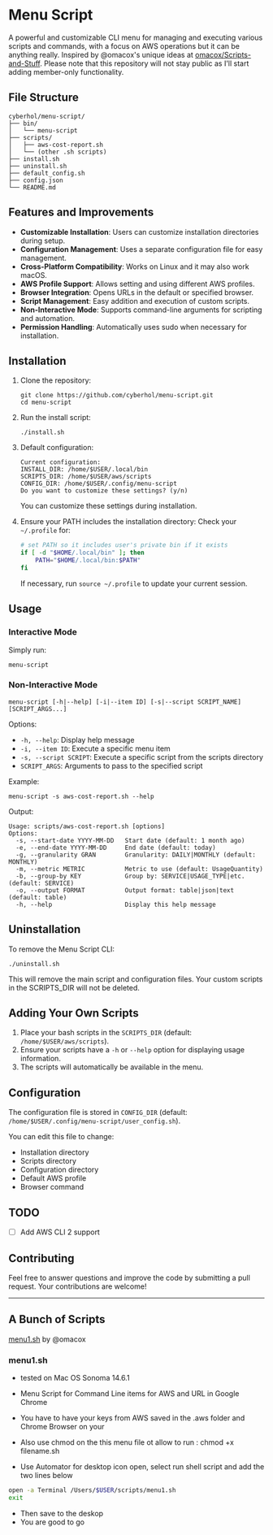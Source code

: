 # Menu Script

A powerful and customizable CLI menu for managing and executing various scripts and commands, with a focus on AWS operations but it can be anything really. Inspired by @omacox's unique ideas at [omacox/Scripts-and-Stuff](https://github.com/omacox/Scripts-and-Stuff). Please note that this repository will not stay public as I'll start adding member-only functionality.

## File Structure

```
cyberhol/menu-script/
├── bin/
│   └── menu-script
├── scripts/
│   ├── aws-cost-report.sh
│   └── (other .sh scripts)
├── install.sh
├── uninstall.sh
├── default_config.sh
├── config.json
└── README.md
```

## Features and Improvements

- **Customizable Installation**: Users can customize installation directories during setup.
- **Configuration Management**: Uses a separate configuration file for easy management.
- **Cross-Platform Compatibility**: Works on Linux and it may also work macOS.
- **AWS Profile Support**: Allows setting and using different AWS profiles.
- **Browser Integration**: Opens URLs in the default or specified browser.
- **Script Management**: Easy addition and execution of custom scripts.
- **Non-Interactive Mode**: Supports command-line arguments for scripting and automation.
- **Permission Handling**: Automatically uses sudo when necessary for installation.

## Installation

1. Clone the repository:
   ```
   git clone https://github.com/cyberhol/menu-script.git
   cd menu-script
   ```

2. Run the install script:
   ```
   ./install.sh
   ```

3. Default configuration:
   ```
   Current configuration:
   INSTALL_DIR: /home/$USER/.local/bin
   SCRIPTS_DIR: /home/$USER/aws/scripts
   CONFIG_DIR: /home/$USER/.config/menu-script
   Do you want to customize these settings? (y/n)
   ```

   You can customize these settings during installation.

4. Ensure your PATH includes the installation directory:
   Check your `~/.profile` for:
   ```bash
   # set PATH so it includes user's private bin if it exists
   if [ -d "$HOME/.local/bin" ]; then
       PATH="$HOME/.local/bin:$PATH"
   fi
   ```

   If necessary, run `source ~/.profile` to update your current session.

## Usage

### Interactive Mode

Simply run:
```
menu-script
```

### Non-Interactive Mode

```
menu-script [-h|--help] [-i|--item ID] [-s|--script SCRIPT_NAME] [SCRIPT_ARGS...]
```

Options:
- `-h, --help`: Display help message
- `-i, --item ID`: Execute a specific menu item
- `-s, --script SCRIPT`: Execute a specific script from the scripts directory
- `SCRIPT_ARGS`: Arguments to pass to the specified script

Example:
```
menu-script -s aws-cost-report.sh --help
```

Output:
```
Usage: scripts/aws-cost-report.sh [options]
Options:
  -s, --start-date YYYY-MM-DD   Start date (default: 1 month ago)
  -e, --end-date YYYY-MM-DD     End date (default: today)
  -g, --granularity GRAN        Granularity: DAILY|MONTHLY (default: MONTHLY)
  -m, --metric METRIC           Metric to use (default: UsageQuantity)
  -b, --group-by KEY            Group by: SERVICE|USAGE_TYPE|etc. (default: SERVICE)
  -o, --output FORMAT           Output format: table|json|text (default: table)
  -h, --help                    Display this help message
```

## Uninstallation

To remove the Menu Script CLI:

```
./uninstall.sh
```

This will remove the main script and configuration files. Your custom scripts in the SCRIPTS_DIR will not be deleted.

## Adding Your Own Scripts

1. Place your bash scripts in the `SCRIPTS_DIR` (default: `/home/$USER/aws/scripts`).
2. Ensure your scripts have a `-h` or `--help` option for displaying usage information.
3. The scripts will automatically be available in the menu.

## Configuration

The configuration file is stored in `CONFIG_DIR` (default: `/home/$USER/.config/menu-script/user_config.sh`).

You can edit this file to change:
- Installation directory
- Scripts directory
- Configuration directory
- Default AWS profile
- Browser command

## TODO

- [ ] Add AWS CLI 2 support

## Contributing

Feel free to answer questions and improve the code by submitting a pull request. Your contributions are welcome!

---

## A Bunch of Scripts

[menu1.sh](https://github.com/omacox/Scripts-and-Stuff/blob/main/code/menu1.sh) by @omacox

### menu1.sh

- tested on Mac OS Sonoma 14.6.1

- Menu Script for Command Line items for AWS and URL in Google Chrome

- You have to have your keys from AWS saved in the .aws folder and Chrome Browser on your

- Also use chmod on the this menu file ot allow to run : chmod +x filename.sh

- Use Automator for desktop icon open, select run shell script and add the two lines below

```bash
open -a Terminal /Users/$USER/scripts/menu1.sh
exit
```

- Then save to the deskop
- You are good to go
